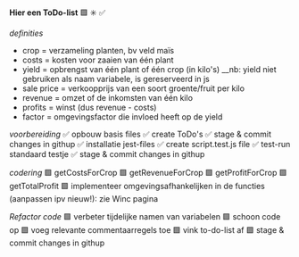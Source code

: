 **Hier een ToDo-list**
🟩 ✳️ ✅

_definities_

- crop = verzameling planten, bv veld maïs
- costs = kosten voor zaaien van één plant
- yield = opbrengst van één plant of één crop (in kilo's)
  \_\_nb: yield niet gebruiken als naam variabele, is gereserveerd in js
- sale price = verkoopprijs van een soort groente/fruit per kilo
- revenue = omzet of de inkomsten van één kilo
- profits = winst (dus revenue - costs)
- factor = omgevingsfactor die invloed heeft op de yield

_voorbereiding_
✅ opbouw basis files
✅ create ToDo's
✅ stage & commit changes in githup
✅ installatie jest-files
✅ create script.test.js file
✅ test-run standaard testje
✅ stage & commit changes in githup

_codering_
🟩 getCostsForCrop
🟩 getRevenueForCrop
🟩 getProfitForCrop
🟩 getTotalProfit
🟩 implementeer omgevingsafhankelijken in de functies (aanpassen ipv nieuw!): zie Winc pagina

_Refactor code_
🟩 verbeter tijdelijke namen van variabelen
🟩 schoon code op
🟩 voeg relevante commentaarregels toe
🟩 vink to-do-list af
🟩 stage & commit changes in githup
